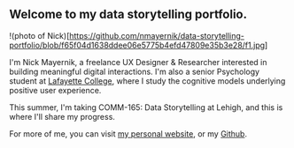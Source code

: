 ## Welcome to my data storytelling portfolio.

!(photo of Nick)[https://github.com/nmayernik/data-storytelling-portfolio/blob/f65f04d1638ddee06e5775b4efd47809e35b3e28/f1.jpg]

I'm Nick Mayernik, a freelance UX Designer & Researcher interested in building meaningful digital interactions. I'm also a senior Psychology student at [Lafayette College](http://lafayette.edu), where I study the cognitive models underlying positive user experience.

This summer, I'm taking COMM-165: Data Storytelling at Lehigh, and this is where I'll share my progress.

For more of me, you can visit [my personal website](https://nickmayernik.com), or my [Github](https://github.com/nmayernik).

